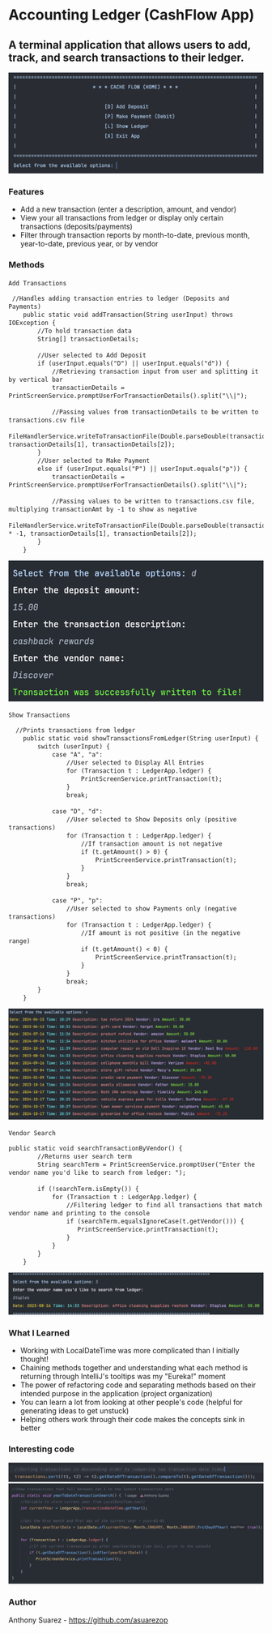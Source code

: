 # Accounting Ledger (CashFlow App)

## A terminal application that allows users to add, track, and search transactions to their ledger.

![Accounting Ledger Home](src/main/resources/images/LedgerHomeScreen.png)

### Features
* Add a new transaction (enter a description, amount, and vendor)
* View your all transactions from ledger or display only certain transactions (deposits/payments)
* Filter through transaction reports by month-to-date, previous month, year-to-date, previous year, or by vendor

### Methods
`Add Transactions`
```declarative
 //Handles adding transaction entries to ledger (Deposits and Payments)
    public static void addTransaction(String userInput) throws IOException {
        //To hold transaction data
        String[] transactionDetails;

        //User selected to Add Deposit
        if (userInput.equals("D") || userInput.equals("d")) {
            //Retrieving transaction input from user and splitting it by vertical bar
            transactionDetails = PrintScreenService.promptUserForTransactionDetails().split("\\|");

            //Passing values from transactionDetails to be written to transactions.csv file
            FileHandlerService.writeToTransactionFile(Double.parseDouble(transactionDetails[0]), transactionDetails[1], transactionDetails[2]);
        }
        //User selected to Make Payment
        else if (userInput.equals("P") || userInput.equals("p")) {
            transactionDetails = PrintScreenService.promptUserForTransactionDetails().split("\\|");

            //Passing values to be written to transactions.csv file, multiplying transactionAmt by -1 to show as negative
            FileHandlerService.writeToTransactionFile(Double.parseDouble(transactionDetails[0]) * -1, transactionDetails[1], transactionDetails[2]);
        }
    }
```

![Add Transaction output](src/main/resources/images/AddDepositTransactionOutput.png)

`Show Transactions`
```declarative
  //Prints transactions from ledger
    public static void showTransactionsFromLedger(String userInput) {
        switch (userInput) {
            case "A", "a":
                //User selected to Display All Entries
                for (Transaction t : LedgerApp.ledger) {
                    PrintScreenService.printTransaction(t);
                }
                break;

            case "D", "d":
                //User selected to Show Deposits only (positive transactions)
                for (Transaction t : LedgerApp.ledger) {
                    //If transaction amount is not negative
                    if (t.getAmount() > 0) {
                        PrintScreenService.printTransaction(t);
                    }
                }
                break;

            case "P", "p":
                //User selected to show Payments only (negative transactions)
                for (Transaction t : LedgerApp.ledger) {
                    //If amount is not positive (in the negative range)
                    if (t.getAmount() < 0) {
                        PrintScreenService.printTransaction(t);
                    }
                }
                break;
        }
    }
```

![Show All Transactions output](src/main/resources/images/ShowTransactionsOutput.png)

`Vendor Search`
```declarative
public static void searchTransactionByVendor() {
        //Returns user search term
        String searchTerm = PrintScreenService.promptUser("Enter the vendor name you'd like to search from ledger: ");

        if (!searchTerm.isEmpty()) {
            for (Transaction t : LedgerApp.ledger) {
                //Filtering ledger to find all transactions that match vendor name and printing to the console
                if (searchTerm.equalsIgnoreCase(t.getVendor())) {
                   PrintScreenService.printTransaction(t);
                }
            }
        }
    }
```

![Transaction Vendor Search](src/main/resources/images/SearchVendorOutput.png)

### What I Learned
* Working with LocalDateTime was more complicated than I initially thought! 
* Chaining methods together and understanding what each method is returning through IntelliJ's tooltips was my "Eureka!" moment
* The power of refactoring code and separating methods based on their intended purpose in the application (project organization)
* You can learn a lot from looking at other people's code (helpful for generating ideas to get unstuck)
* Helping others work through their code makes the concepts sink in better

### Interesting code
![Sorting arrayList of transactions](src/main/resources/images/SortingTransactionsList.png)
![YearToDate output](src/main/resources/images/YearToDateOutput.png)

### Author
Anthony Suarez - https://github.com/asuarezop
